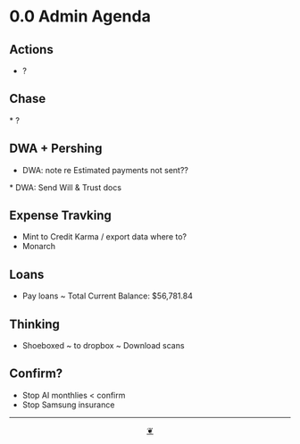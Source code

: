 # 0.0 Admin Agenda

## Actions

* ?

## Chase

\* ?

## DWA + Pershing

* DWA: note re Estimated payments not sent??

\* DWA: Send Will & Trust docs

  

## Expense Travking

* Mint to Credit Karma / export data where to?
* Monarch

## Loans

* Pay loans ~ Total Current Balance: $56,781.84

  

## Thinking

* Shoeboxed ~ to dropbox ~ Download scans

  

## Confirm?

  

* Stop AI monthlies < confirm
* Stop Samsung insurance

***

<center title="Hello! Click me to go up to the top"><a class="aDingbat" href="javascript:window.scrollTo(0,0);">❦</a></center>
